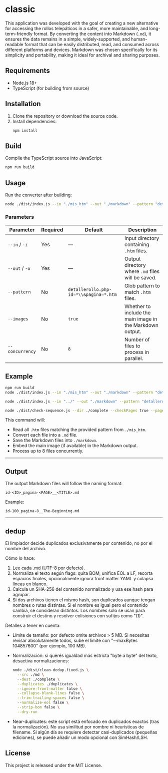 # classic

This application was developed with the goal of creating a new alternative for accessing the rollos telepáticos in a safer, more maintainable, and long-term-friendly format.
By converting the content into Markdown (`.md`), it ensures the data remains in a simple, widely-supported, and human-readable format that can be easily distributed, read, and consumed across different platforms and devices.
Markdown was chosen specifically for its simplicity and portability, making it ideal for archival and sharing purposes.

## Requirements

- Node.js 18+
- TypeScript (for building from source)

## Installation

1. Clone the repository or download the source code.
2. Install dependencies:
   ```bash
   npm install
   ```

## Build

Compile the TypeScript source into JavaScript:

```bash
npm run build
```

## Usage

Run the converter after building:

```bash
node ./dist/index.js --in "./mis_htm" --out "./markdown" --pattern "detallerollo.php-id=*\\&pagina=*.htm" --images true --concurrency 8
```

### Parameters

| Parameter       | Required | Default                                | Description                                               |
| --------------- | -------- | -------------------------------------- | --------------------------------------------------------- |
| `--in` / `-i`   | Yes      | —                                      | Input directory containing `.htm` files.                  |
| `--out` / `-o`  | Yes      | —                                      | Output directory where `.md` files will be saved.         |
| `--pattern`     | No       | `detallerollo.php-id=*\\&pagina=*.htm` | Glob pattern to match `.htm` files.                       |
| `--images`      | No       | `true`                                 | Whether to include the main image in the Markdown output. |
| `--concurrency` | No       | `8`                                    | Number of files to process in parallel.                   |

## Example

```bash
npm run build
node ./dist/index.js --in "./mis_htm" --out "./markdown" --pattern "detallerollo.php-id=*\\&pagina=*.htm" --images true --concurrency 8
```

```bash
node ./dist/index.js --in "../" --out "./markdown" --pattern "detallerollo.php-id=*\\&pagina=*.htm" --images true --concurrency 8
```

```bash
node ./dist/check-sequence.js --dir ./complete --checkPages true --pageStartAt 1
```

This command will:

* Read all `.htm` files matching the provided pattern from `./mis_htm`.
* Convert each file into a `.md` file.
* Save the Markdown files into `./markdown`.
* Embed the main image (if available) in the Markdown output.
* Process up to 8 files concurrently.

---

## Output

The output Markdown files will follow the naming format:

```
id-<ID>_pagina-<PAGE>__<TITLE>.md
```

Example:

```
id-100_pagina-8__The-Beginning.md
```

---

## dedup

El limpiador decide duplicados exclusivamente por contenido, no por el nombre del archivo.

Cómo lo hace:

1. Lee cada .md (UTF-8 por defecto).
2. Normaliza el texto según flags: quita BOM, unifica EOL a LF, recorta espacios finales, opcionalmente ignora front matter YAML y colapsa líneas en blanco.
3. Calcula un SHA-256 del contenido normalizado y usa ese hash para agrupar.
4. Si dos archivos tienen el mismo hash, son duplicados aunque tengan nombres o rutas distintas. Si el nombre es igual pero el contenido cambia, se consideran distintos. Los nombres solo se usan para construir el destino y resolver colisiones con sufijos como "(1)".

Detalles a tener en cuenta:

* Límite de tamaño: por defecto omite archivos > 5 MB. Si necesitas revisar absolutamente todos, sube el límite con "--maxBytes 104857600" (por ejemplo, 100 MB).
* Normalización: si querés igualdad más estricta "byte a byte" del texto, desactiva normalizaciones:

  ```bash
  node ./dist/clean-dedup.fixed.js \
    --src ./md \
    --dest ./complete \
    --duplicates ./duplicates \
    --ignore-front-matter false \
    --collapse-blank-lines false \
    --trim-trailing-spaces false \
    --normalize-eol false \
    --strip-bom false \
    --dry-run
  ```

* Near-duplicates: este script está enfocado en duplicados exactos (tras la normalización). No usa similitud por nombre ni heurísticas de filename. Si algún día se requiere detectar casi-duplicados (pequeñas ediciones), se puede añadir un modo opcional con SimHash/LSH.

## License

This project is released under the MIT License.
